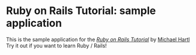 # Ruby on Rails Tutorial: sample application

This is the sample application
for the [*Ruby on Rails Tutorial*](http://railstutorial.org)
by [Michael Hartl](http://michaelhartl.com)
Try it out if you want to learn Ruby / Rails!